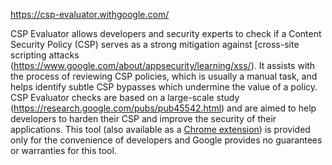 https://csp-evaluator.withgoogle.com/



CSP Evaluator allows developers and security experts to check if a  Content Security Policy (CSP) serves as a strong mitigation against [cross-site scripting attacks (https://www.google.com/about/appsecurity/learning/xss/). It assists with the process of reviewing CSP policies,  which is usually a manual task, and helps identify subtle CSP bypasses  which undermine the value of a policy. CSP Evaluator checks are based on a large-scale study (https://research.google.com/pubs/pub45542.html) and are aimed to help developers to harden their CSP and improve the security of their applications. This tool (also available as a [Chrome extension](https://chrome.google.com/webstore/detail/fjohamlofnakbnbfjkohkbdigoodcejf)) is provided only for the convenience of developers and Google provides no guarantees or warranties for this tool.              